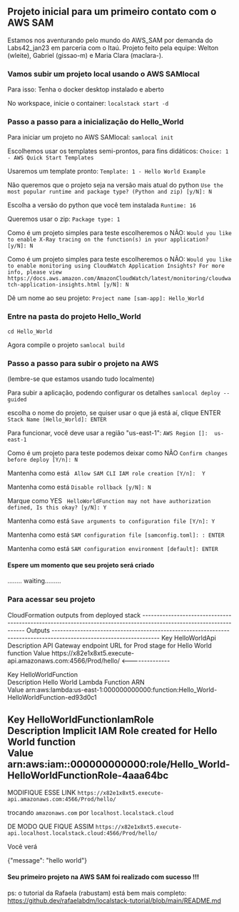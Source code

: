 ## Projeto inicial para um primeiro contato com o AWS SAM

Estamos nos aventurando pelo mundo do AWS_SAM por demanda do Labs42_jan23 em parceria com o Itaú.
Projeto feito pela equipe: Welton (wleite), Gabriel (gissao-m) e Maria Clara (maclara-).

### Vamos subir um projeto local usando o AWS SAMlocal

Para isso:
Tenha o docker desktop instalado e aberto

No workspace, inicie o container:
`localstack start -d`

### Passo a passo para a inicialização do Hello_World

Para iniciar um projeto no AWS SAMlocal:
`samlocal init`

Escolhemos usar os templates semi-prontos, para fins didáticos:
`Choice: 1 - AWS Quick Start Templates`

Usaremos um template pronto:
`Template: 1 - Hello World Example `

Não queremos que o projeto seja na versão mais atual do python
`Use the most popular runtime and package type? (Python and zip) [y/N]: N`

Escolha a versão do python que você tem instalada
`Runtime: 16`

Queremos usar o zip:
`Package type: 1`

Como é um projeto simples para teste escolheremos o NÃO:
`Would you like to enable X-Ray tracing on the function(s) in your application?  [y/N]: N`

Como é um projeto simples para teste escolheremos o NÃO:
`Would you like to enable monitoring using CloudWatch Application Insights? For more info, please view https://docs.aws.amazon.com/AmazonCloudWatch/latest/monitoring/cloudwatch-application-insights.html [y/N]: N`

Dê um nome ao seu projeto:
`Project name [sam-app]: Hello_World`


### Entre na pasta do projeto Hello_World

`cd Hello_World`

Agora compile o projeto
`samlocal build`

### Passo a passo para subir o projeto na AWS 
(lembre-se que estamos usando tudo localmente)

Para subir a aplicação, podendo configurar os detalhes
`samlocal deploy --guided`

escolha o nome do projeto, se quiser usar o que já está aí, clique ENTER
`Stack Name [Hello_World]: ENTER`

Para funcionar, você deve usar a região "us-east-1": 
`AWS Region []:  us-east-1`

Como é um projeto para teste podemos deixar como NÃO
`Confirm changes before deploy [Y/n]: N`

Mantenha como está
` Allow SAM CLI IAM role creation [Y/n]:  Y`

Mantenha como está
`Disable rollback [y/N]: N`

Marque como YES
` HelloWorldFunction may not have authorization defined, Is this okay? [y/N]: Y`

Mantenha como está
`Save arguments to configuration file [Y/n]: Y`

Mantenha como está
`SAM configuration file [samconfig.toml]: : ENTER`

Mantenha como está
`SAM configuration environment [default]: ENTER`

#### Espere um momento que seu projeto será criado

........ waiting.........


### Para acessar seu projeto

<p>
CloudFormation outputs from deployed stack
-------------------------------------------------------------------------------------------------------------------
Outputs                                                                                                            
-------------------------------------------------------------------------------------------------------------------
Key                 HelloWorldApi                                                                                               
Description         API Gateway endpoint URL for Prod stage for Hello World function                                            
Value               https://x82e1x8xt5.execute-api.amazonaws.com:4566/Prod/hello/    <--------------

Key                 HelloWorldFunction                                                                                          
Description         Hello World Lambda Function ARN                                                                             
Value               arn:aws:lambda:us-east-1:000000000000:function:Hello_World-HelloWorldFunction-ed93d0c1               

Key                 HelloWorldFunctionIamRole                                                                                   
Description         Implicit IAM Role created for Hello World function                                                          
Value               arn:aws:iam::000000000000:role/Hello_World-HelloWorldFunctionRole-4aaa64bc  
--------------------------------------------------------------------------------------------------------------
<p>


MODIFIQUE ESSE LINK
`https://x82e1x8xt5.execute-api.amazonaws.com:4566/Prod/hello/ `

trocando `amazonaws.com` por `localhost.localstack.cloud`

DE MODO QUE FIQUE ASSIM
`https://x82e1x8xt5.execute-api.localhost.localstack.cloud:4566/Prod/hello/`


Você verá
<p>
{"message": "hello world"}
<p>

#### Seu primeiro projeto na AWS SAM foi realizado com sucesso !!!

ps: o tutorial da Rafaela (rabustam) está bem mais completo:
https://github.dev/rafaelabdm/localstack-tutorial/blob/main/README.md